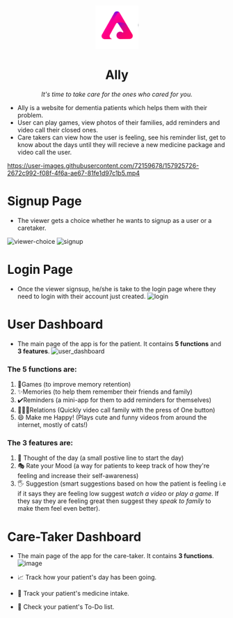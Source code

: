 <p align="center">
  <img alt="ally logo" src="assets/img/allyshow_w_1x.png" width="100px" />
  <h1 align="center">Ally</h1>
  <p align="center"><i>It's time to take care for the ones who cared for you.</i></h2>
</p>


- Ally is a website for dementia patients which helps them with their problem.
- User can play games, view photos of their families, add reminders and video call their closed ones.
- Care takers can view how the user is feeling, see his reminder list, get to know about the days until they will recieve a new medicine package and video call the user.


https://user-images.githubusercontent.com/72159678/157925726-2672c992-f08f-4f6a-ae67-81fe1d97c1b5.mp4

# Signup Page
- The viewer gets a choice whether he wants to signup as a user or a caretaker.

![viewer-choice](https://user-images.githubusercontent.com/72159678/157926764-c3d35ca9-6212-4609-a01c-b6816eab6b51.PNG)
![signup](https://user-images.githubusercontent.com/72159678/157926776-b781dd07-a995-4208-81dc-4d9dd6d44795.PNG)

# Login Page
- Once the viewer signsup, he/she is take to the login page where they need to login with their account just created.
![login](https://user-images.githubusercontent.com/72159678/157927417-c8c171bb-4ce5-456b-9d91-b5d5caef0ffe.PNG)

# User Dashboard
- The main page of the app is for the patient. It contains **5 functions** and **3 features**.
![user_dashboard](https://user-images.githubusercontent.com/46340124/158010989-64ec3256-fb24-4428-8da1-177a0aa3bdda.png)

### The **5 functions** are:
1. 🧩Games (to improve memory retention)
2. ✨Memories (to help them remember their friends and family)
3. ✔️Reminders (a mini-app for them to add reminders for themselves)
4. 👨‍👦‍👦Relations (Quickly video call family with the press of One button)
5. 😄 Make me Happy! (Plays cute and funny videos from around the internet, mostly of cats!)

### The **3 features** are:
1. 💭 Thought of the day (a small postive line to start the day)
2. 🎭 Rate your Mood (a way for patients to keep track of how they're feeling and increase their self-awareness)
3. 🖐️ Suggestion (smart suggestions based on how the patient is feeling i.e if it says they are feeling low suggest *watch a video* or *play a game*. If they say they are feeling great then suggest they *speak to family* to make them feel even better).

# Care-Taker Dashboard
- The main page of the app for the care-taker. It contains **3 functions**.
![image](https://user-images.githubusercontent.com/46340124/158011178-fe7292f8-6f18-49a7-bcf7-f8c7f88d80f0.png)

- 📈 Track how your patient's day has been going.
- 💊 Track your patient's medicine intake.
- 📝 Check your patient's To-Do list.

